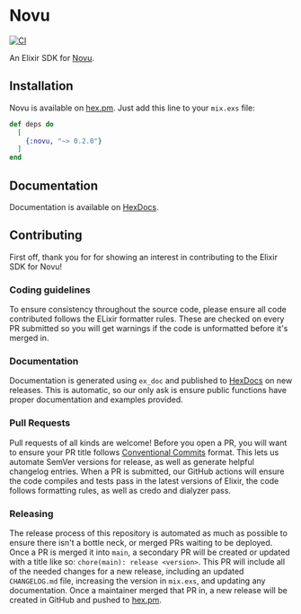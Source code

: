 # Novu

[![CI](https://github.com/novuhq/elixir/actions/workflows/ci.yml/badge.svg)](https://github.com/novuhq/elixir/actions/workflows/ci.yml)

An Elixir SDK for [Novu](https://novu.co/).

## Installation

Novu is available on [hex.pm](https://hex.pm/packages/novu). Just add this line to your `mix.exs` file:

<!-- {x-release-please-start-version} -->
```elixir
def deps do
  [
    {:novu, "~> 0.2.0"}
  ]
end
```
<!-- {x-release-please-end} -->

## Documentation

Documentation is available on [HexDocs](https://hexdocs.pm/novu/readme.html).

## Contributing

First off, thank you for for showing an interest in contributing to the Elixir SDK for Novu!

### Coding guidelines

To ensure consistency throughout the source code, please ensure all code contributed follows the ELixir formatter rules. These are checked on every PR submitted so you will get warnings if the code is unformatted before it's merged in.

### Documentation

Documentation is generated using `ex_doc` and published to [HexDocs](https://hexdocs.pm/novu/readme.html) on new releases. This is automatic, so our only ask is ensure public functions have proper documentation and examples provided.

### Pull Requests

Pull requests of all kinds are welcome! Before you open a PR, you will want to ensure your PR title follows [Conventional Commits](https://www.conventionalcommits.org/en/v1.0.0/) format. This lets us automate SemVer versions for release, as well as generate helpful changelog entries. When a PR is submitted, our GitHub actions will ensure the code compiles and tests pass in the latest versions of Elixir, the code follows formatting rules, as well as credo and dialyzer pass.

### Releasing

The release process of this repository is automated as much as possible to ensure there isn't a bottle neck, or merged PRs waiting to be deployed. Once a PR is merged it into `main`, a secondary PR will be created or updated with a title like so: `chore(main): release <version>`. This PR will include all of the needed changes for a new release, including an updated `CHANGELOG.md` file, increasing the version in `mix.exs`, and updating any documentation. Once a maintainer merged that PR in, a new release will be created in GitHub and pushed to [hex.pm](https://hex.pm/packages/novu).
